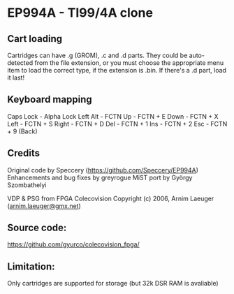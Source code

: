 # EP994A - TI99/4A clone

## Cart loading

Cartridges can have .g (GROM), .c and .d parts. They could be auto-detected from the file extension,
or you must choose the appropriate menu item to load the correct type, if the extension is .bin.
If there's a .d part, load it last!

## Keyboard mapping

Caps Lock - Alpha Lock
Left Alt  - FCTN
Up        - FCTN + E
Down      - FCTN + X
Left      - FCTN + S
Right     - FCTN + D
Del       - FCTN + 1
Ins       - FCTN + 2
Esc       - FCTN + 9 (Back)

## Credits
Original code by Speccery (https://github.com/Speccery/EP994A)
Enhancements and bug fixes by greyrogue
MiST port by György Szombathelyi

VDP & PSG from FPGA Colecovision
Copyright (c) 2006, Arnim Laeuger (arnim.laeuger@gmx.net)

## Source code:
https://github.com/gyurco/colecovision_fpga/

## Limitation:
Only cartridges are supported for storage (but 32k DSR RAM is avaliable)

